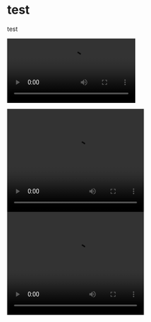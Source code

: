 # test
test


![](https://raw.githubusercontent.com/dianmi-fe/test/main/docs/static/set-up-keybindings.mov)


<video width="320" height="240" controls>
  <source src="https://raw.githubusercontent.com/dianmi-fe/test/main/docs/static/set-up-keybindings.mov" type="video/mp4">
</video>


<video width="320" height="240" controls>
  <source src="./docs/static/set-up-keybindings.mov" type="video/mp4">
</video>

